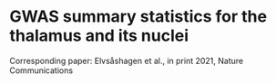 # GWAS summary statistics for the thalamus and its nuclei
Corresponding paper:
Elvsåshagen et al., in print 2021, Nature Communications 
